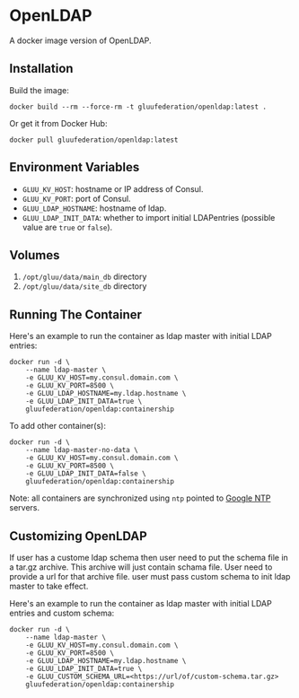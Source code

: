 # OpenLDAP

A docker image version of OpenLDAP.

## Installation

Build the image:

```
docker build --rm --force-rm -t gluufederation/openldap:latest .
```

Or get it from Docker Hub:

```
docker pull gluufederation/openldap:latest
```

## Environment Variables

- `GLUU_KV_HOST`: hostname or IP address of Consul.
- `GLUU_KV_PORT`: port of Consul.
- `GLUU_LDAP_HOSTNAME`: hostname of ldap.
- `GLUU_LDAP_INIT_DATA`: whether to import initial LDAPentries (possible value are `true` or `false`).

## Volumes

1. `/opt/gluu/data/main_db` directory
2. `/opt/gluu/data/site_db` directory

## Running The Container

Here's an example to run the container as ldap master with initial LDAP entries:

```
docker run -d \
    --name ldap-master \
    -e GLUU_KV_HOST=my.consul.domain.com \
    -e GLUU_KV_PORT=8500 \
    -e GLUU_LDAP_HOSTNAME=my.ldap.hostname \
    -e GLUU_LDAP_INIT_DATA=true \
    gluufederation/openldap:containership
```

To add other container(s):

```
docker run -d \
    --name ldap-master-no-data \
    -e GLUU_KV_HOST=my.consul.domain.com \
    -e GLUU_KV_PORT=8500 \
    -e GLUU_LDAP_INIT_DATA=false \
    gluufederation/openldap:containership
```

Note: all containers are synchronized using `ntp` pointed to [Google NTP](https://developers.google.com/time/) servers.

## Customizing OpenLDAP

If user has a custome ldap schema then user need to put the schema file in a tar.gz archive.
This archive will just contain schama file. User need to provide a url for that archive file.
user must pass custom schema to init ldap master to take effect.

Here's an example to run the container as ldap master with initial LDAP entries and custom schema:

```
docker run -d \
    --name ldap-master \
    -e GLUU_KV_HOST=my.consul.domain.com \
    -e GLUU_KV_PORT=8500 \
    -e GLUU_LDAP_HOSTNAME=my.ldap.hostname \
    -e GLUU_LDAP_INIT_DATA=true \
    -e GLUU_CUSTOM_SCHEMA_URL=<https://url/of/custom-schema.tar.gz>
    gluufederation/openldap:containership
```
